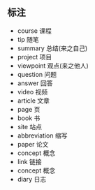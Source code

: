 ## 标注

- course 课程
- tip 随笔
- summary 总结(来之自己)
- project 项目
- viewpoint 观点(来之他人)
- question 问题
- answer 回答
- video 视频
- article 文章
- page 页
- book 书
- site 站点
- abbreviation 缩写
- paper 论文
- concept 概念
- link 链接
- concept 概念
- diary 日志
